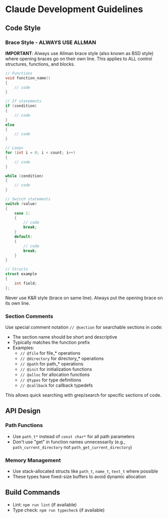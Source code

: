 # Claude Development Guidelines

## Code Style

### Brace Style - ALWAYS USE ALLMAN
**IMPORTANT**: Always use Allman brace style (also known as BSD style) where opening braces go on their own line. This applies to ALL control structures, functions, and blocks.

```c
// Functions
void function_name()
{
    // code
}

// If statements
if (condition)
{
    // code
}
else
{
    // code
}

// Loops
for (int i = 0; i < count; i++)
{
    // code
}

while (condition)
{
    // code
}

// Switch statements
switch (value)
{
    case 1:
    {
        // code
        break;
    }
    default:
    {
        // code
        break;
    }
}

// Structs
struct example
{
    int field;
};
```

Never use K&R style (brace on same line). Always put the opening brace on its own line.

### Section Comments
Use special comment notation `// @section` for searchable sections in code:
- The section name should be short and descriptive
- Typically matches the function prefix
- Examples:
  - `// @file` for file_* operations
  - `// @directory` for directory_* operations  
  - `// @path` for path_* operations
  - `// @init` for initialization functions
  - `// @alloc` for allocation functions
  - `// @types` for type definitions
  - `// @callback` for callback typedefs

This allows quick searching with grep/search for specific sections of code.

## API Design

### Path Functions
- Use `path_t*` instead of `const char*` for all path parameters
- Don't use "get" in function names unnecessarily (e.g., `path_current_directory` not `path_get_current_directory`)

### Memory Management
- Use stack-allocated structs like `path_t`, `name_t`, `text_t` where possible
- These types have fixed-size buffers to avoid dynamic allocation

## Build Commands
- Lint: `npm run lint` (if available)
- Type check: `npm run typecheck` (if available)